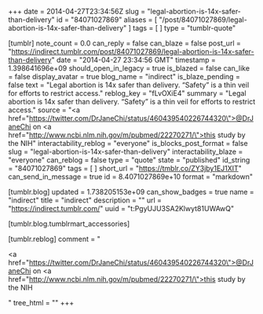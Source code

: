 +++
date = 2014-04-27T23:34:56Z
slug = "legal-abortion-is-14x-safer-than-delivery"
id = "84071027869"
aliases = [ "/post/84071027869/legal-abortion-is-14x-safer-than-delivery" ]
tags = [ ]
type = "tumblr-quote"

[tumblr]
note_count = 0.0
can_reply = false
can_blaze = false
post_url = "https://indirect.tumblr.com/post/84071027869/legal-abortion-is-14x-safer-than-delivery"
date = "2014-04-27 23:34:56 GMT"
timestamp = 1.398641696e+09
should_open_in_legacy = true
is_blazed = false
can_like = false
display_avatar = true
blog_name = "indirect"
is_blaze_pending = false
text = "Legal abortion is 14x safer than delivery. &ldquo;Safety&rdquo; is a thin veil for efforts to restrict access."
reblog_key = "fLvOXiE4"
summary = "Legal abortion is 14x safer than delivery. “Safety” is a thin veil for efforts to restrict access."
source = "<a href=\"https://twitter.com/DrJaneChi/status/460439540226744320\">@DrJaneChi</a> on <a href=\"http://www.ncbi.nlm.nih.gov/m/pubmed/22270271/\">this study by the NIH</a>"
interactability_reblog = "everyone"
is_blocks_post_format = false
slug = "legal-abortion-is-14x-safer-than-delivery"
interactability_blaze = "everyone"
can_reblog = false
type = "quote"
state = "published"
id_string = "84071027869"
tags = [ ]
short_url = "https://tmblr.co/ZY3jby1EJ1XIT"
can_send_in_message = true
id = 8.4071027869e+10
format = "markdown"

[tumblr.blog]
updated = 1.738205153e+09
can_show_badges = true
name = "indirect"
title = "indirect"
description = ""
url = "https://indirect.tumblr.com/"
uuid = "t:PgyUJU3SA2Klwyt81UWAwQ"

[tumblr.blog.tumblrmart_accessories]

[tumblr.reblog]
comment = "<p><a href=\"https://twitter.com/DrJaneChi/status/460439540226744320\">@DrJaneChi</a> on <a href=\"http://www.ncbi.nlm.nih.gov/m/pubmed/22270271/\">this study by the NIH</a></p>"
tree_html = ""
+++
